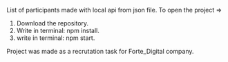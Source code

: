 List of participants made with local api from json file. 
To open the project => 
1. Download the repository. 
2. Write in terminal: npm install. 
3. write in terminal: npm start.


Project was made as a recrutation task for Forte_Digital company.
